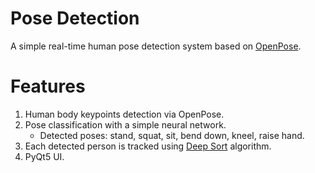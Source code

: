 # Pose Detection

A simple real-time human pose detection system based on [OpenPose](https://github.com/CMU-Perceptual-Computing-Lab/openpose).

# Features

1. Human body keypoints detection via OpenPose.
2. Pose classification with a simple neural network.
   - Detected poses: stand, squat, sit, bend down, kneel, raise hand.
3. Each detected person is tracked using [Deep Sort](https://github.com/nwojke/deep_sort) algorithm.
4. PyQt5 UI.
